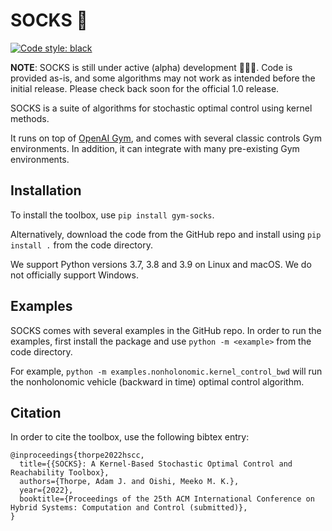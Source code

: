 # SOCKS :socks:

[![Code style: black](https://img.shields.io/badge/code%20style-black-000000.svg)](https://github.com/psf/black)

__NOTE__: SOCKS is still under active (alpha) development 🚧👷🚧. Code is provided as-is, and some algorithms may not work as intended before the initial release. Please check back soon for the official 1.0 release. 

SOCKS is a suite of algorithms for stochastic optimal control using kernel
methods.

It runs on top of [OpenAI Gym](https://gym.openai.com), and comes with several classic controls Gym environments. In addition, it can integrate with many pre-existing Gym environments.

## Installation

To install the toolbox, use `pip install gym-socks`.

Alternatively, download the code from the GitHub repo and install using `pip install .` from the code directory.

We support Python versions 3.7, 3.8 and 3.9 on Linux and macOS. We do not officially support Windows.

## Examples

SOCKS comes with several examples in the GitHub repo. In order to run the examples, first install the package and use `python -m <example>` from the code directory.

For example, `python -m examples.nonholonomic.kernel_control_bwd` will run the nonholonomic vehicle (backward in time) optimal control algorithm.

## Citation

In order to cite the toolbox, use the following bibtex entry:

```
@inproceedings{thorpe2022hscc,
  title={{SOCKS}: A Kernel-Based Stochastic Optimal Control and Reachability Toolbox},
  authors={Thorpe, Adam J. and Oishi, Meeko M. K.},
  year={2022},
  booktitle={Proceedings of the 25th ACM International Conference on Hybrid Systems: Computation and Control (submitted)},
}
```
